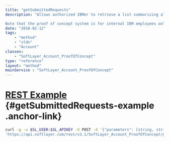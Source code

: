 ```yaml
---
title: "getSubmittedRequests"
description: "Allows authorized IBMer to retrieve a list summarizing all previously submitted proof of concept requests. 

Note that the proof of concept system is for internal IBM employees only and is not applicable to users outside the IBM organization. "
date: "2018-02-12"
tags:
    - "method"
    - "sldn"
    - "Account"
classes:
    - "SoftLayer_Account_ProofOfConcept"
type: "reference"
layout: "method"
mainService : "SoftLayer_Account_ProofOfConcept"
---
```


# [REST Example](#getSubmittedRequests-example) <a href="/article/rest/"><i class="fas fa-question"></i></a> {#getSubmittedRequests-example .anchor-link} 
```bash
curl -g -u $SL_USER:$SL_APIKEY -X POST -d '{"parameters": [string, string]}' \
'https://api.softlayer.com/rest/v3.1/SoftLayer_Account_ProofOfConcept/getSubmittedRequests'
```
